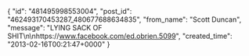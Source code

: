  {
   "id": "481495998553004",
   "post_id": "462493170453287_480677688634835",
   "from_name": "Scott Duncan",
   "message": "LYING SACK OF SHIT\n\nhttps://www.facebook.com/ed.obrien.5099",
   "created_time": "2013-02-16T00:21:47+0000"
 }
